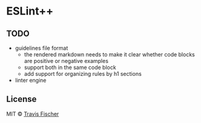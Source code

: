 # ESLint++

## TODO

- guidelines file format
  - the rendered markdown needs to make it clear whether code blocks are positive or negative examples
  - support both in the same code block
  - add support for organizing rules by h1 sections
- linter engine

## License

MIT © [Travis Fischer](https://transitivebullsh.it)

